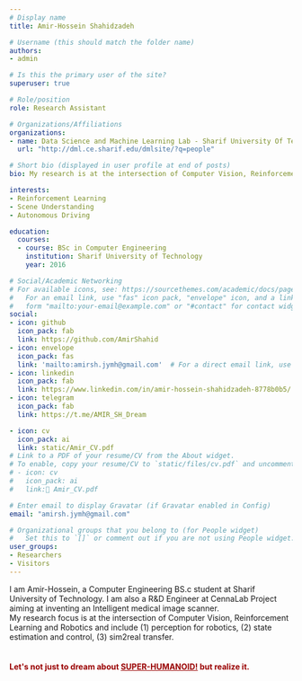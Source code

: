 ```yaml
---
# Display name
title: Amir-Hossein Shahidzadeh

# Username (this should match the folder name)
authors:
- admin

# Is this the primary user of the site?
superuser: true

# Role/position
role: Research Assistant

# Organizations/Affiliations
organizations:
- name: Data Science and Machine Learning Lab - Sharif University Of Technology
  url: "http://dml.ce.sharif.edu/dmlsite/?q=people"

# Short bio (displayed in user profile at end of posts)
bio: My research is at the intersection of Computer Vision, Reinforcement Learning and Robotics.

interests:
- Reinforcement Learning
- Scene Understanding
- Autonomous Driving

education:
  courses:
  - course: BSc in Computer Engineering
    institution: Sharif University of Technology
    year: 2016

# Social/Academic Networking
# For available icons, see: https://sourcethemes.com/academic/docs/page-builder/#icons
#   For an email link, use "fas" icon pack, "envelope" icon, and a link in the
#   form "mailto:your-email@example.com" or "#contact" for contact widget.
social:
- icon: github
  icon_pack: fab
  link: https://github.com/AmirShahid
- icon: envelope
  icon_pack: fas
  link: 'mailto:amirsh.jymh@gmail.com'  # For a direct email link, use "mailto:test@example.org".
- icon: linkedin
  icon_pack: fab
  link: https://www.linkedin.com/in/amir-hossein-shahidzadeh-8778b0b5/
- icon: telegram
  icon_pack: fab
  link: https://t.me/AMIR_SH_Dream

- icon: cv
  icon_pack: ai
  link: static/Amir_CV.pdf
# Link to a PDF of your resume/CV from the About widget.
# To enable, copy your resume/CV to `static/files/cv.pdf` and uncomment the lines below.
# - icon: cv
#   icon_pack: ai
#   link: َAmir_CV.pdf

# Enter email to display Gravatar (if Gravatar enabled in Config)
email: "amirsh.jymh@gmail.com"

# Organizational groups that you belong to (for People widget)
#   Set this to `[]` or comment out if you are not using People widget.
user_groups:
- Researchers
- Visitors
---
```


I am Amir-Hossein, a Computer Engineering BS.c student at Sharif University of Technology.
I am also a R&D Engineer at CennaLab Project aiming at inventing an Intelligent medical image scanner.
<br> 
My research focus is at the intersection of Computer Vision, Reinforcement Learning and Robotics and include 
(1) perception for robotics, (2) state estimation and control, (3) sim2real transfer. 
<br>
<br>
<h4 style="color:#990000">Let's not just to dream about <u>SUPER-HUMANOID!</u> but realize it.</h4>
